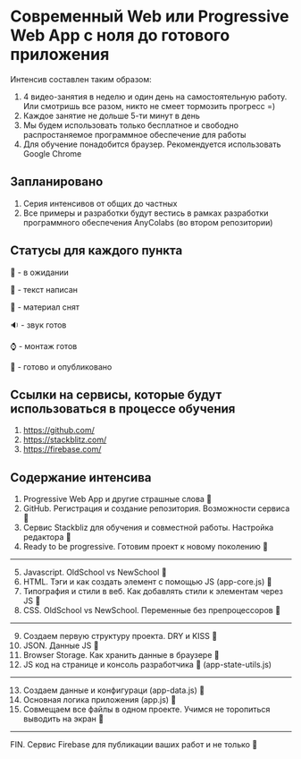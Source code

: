 # Современный Web или Progressive Web App с ноля до готового приложения 

Интенсив составлен таким образом:
1. 4 видео-занятия в неделю и один день на самостоятельную работу. Или смотришь все разом, никто не смеет тормозить прогресс =)
2. Каждое занятие не дольше 5-ти минут в день
3. Мы будем использовать только бесплатное и свободно распростаняемое программное обеспечение для работы
4. Для обучение понадобится браузер. Рекомендуется использовать Google Chrome

## Запланировано
1. Серия интенсивов от общих до частных
2. Все примеры и разработки будут вестись в рамках разработки программного обеспечения AnyColabs (во втором репозитории)

## Статусы для каждого пункта

:tomato: - в ожидании 

:pencil: - текст написан

:movie_camera: - материал снят 

:sound: - звук готов

:watch: - монтаж готов

:green_apple: - готово и опубликовано

## Ссылки на сервисы, которые будут использоваться в процессе обучения
1. https://github.com/
2. https://stackblitz.com/
3. https://firebase.com/

## Содержание интенсива
1. Progressive Web App и другие страшные слова :pencil:
2. GitHub. Регистрация и создание репозитория. Возможности сервиса :pencil:
3. Сервис Stackbliz для обучения и совместной работы. Настройка редактора :pencil:
4. Ready to be progressive. Готовим проект к новому поколению :pencil:
***
5. Javascript. OldSchool vs NewSchool :tomato:
6. HTML. Тэги и как создать элемент с помощью JS (app-core.js) :tomato:
7. Типография и стили в веб. Как добавлять стили к элементам через JS :tomato:
8. CSS. OldSchool vs NewSchool. Переменные без препроцессоров  :tomato:
***
9. Создаем первую структуру проекта. DRY и KISS :tomato:
10. JSON. Данные JS :tomato:
11. Browser Storage. Как хранить данные в браузере :tomato:
12. JS код на странице и консоль разработчика :tomato: (app-state-utils.js)
***
13. Создаем данные и конфигураци (app-data.js) :tomato:
14. Основная логика приложения (app.js) :tomato:
15. Совмещаем все файлы в одном проекте. Учимся не торопиться выводить на экран :tomato:
***
FIN. Сервис Firebase для публикации ваших работ и не только  :tomato:









